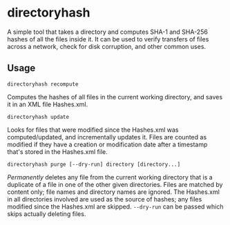 # directoryhash

A simple tool that takes a directory and computes SHA-1 and SHA-256 hashes of all the files inside it. It can be used to verify transfers of files across a network, check for disk corruption, and other common uses.

## Usage

    directoryhash recompute

Computes the hashes of all files in the current working directory, and saves it in an XML file Hashes.xml.

    directoryhash update

Looks for files that were modified since the Hashes.xml was computed/updated, and incrementally updates it. Files are counted as modified if they have a creation or modification date after a timestamp that's stored in the Hashes.xml file.

    directoryhash purge [--dry-run] directory [directory...]

*Permanently* deletes any file from the current working directory that is a duplicate of a file in one of the other given directories. Files are matched by content only; file names and directory names are ignored. The Hashes.xml in all directories involved are used as the source of hashes; any files modified since the Hashes.xml are skipped. `--dry-run` can be passed which skips actually deleting files.